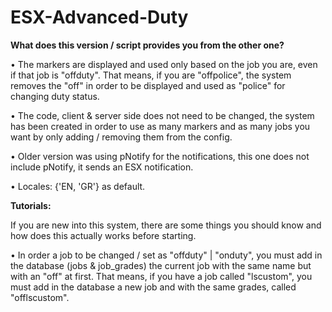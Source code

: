 # ESX-Advanced-Duty

**What does this version / script provides you from the other one?**

• The markers are displayed and used only based on the job you are, even if that job is "offduty". That means, if you are "offpolice", the system removes the "off" in order to be displayed and used as "police" for changing duty status.

• The code, client & server side does not need to be changed, the system has been created in order to use as many markers and as many jobs you want by only adding / removing them from the config. 

• Older version was using pNotify for the notifications, this one does not include pNotify, it sends an ESX notification. 

• Locales: {'EN, 'GR'} as default. 

**Tutorials:**

If you are new into this system, there are some things you should know and how does this actually works before starting.

• In order a job to be changed / set as "offduty" | "onduty", you must add in the database (jobs & job_grades) the current job with the same name but with an "off" at first. That means, if you have a job called "lscustom", you must add in the database a new job and with the same grades, called "offlscustom". 
